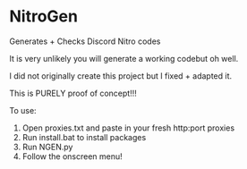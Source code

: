# NitroGen
Generates + Checks Discord Nitro codes

It is very unlikely you will generate a working codebut oh well.



I did not originally create this project but I fixed + adapted it.

This is PURELY proof of concept!!!



To use:
1. Open proxies.txt and paste in your fresh http:port proxies
2. Run install.bat to install packages
3. Run NGEN.py
4. Follow the onscreen menu!
